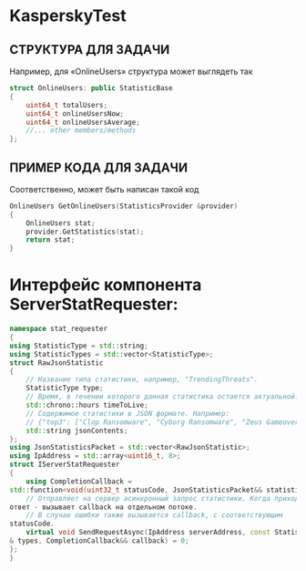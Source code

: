 # KasperskyTest

## СТРУКТУРА ДЛЯ ЗАДАЧИ

Например, для «OnlineUsers» структура может выглядеть так

```c++
struct OnlineUsers: public StatisticBase
{
    uint64_t totalUsers;
    uint64_t onlineUsersNow;
    uint64_t onlineUsersAverage;
    //... other members/methods
};
```

## ПРИМЕР КОДА ДЛЯ ЗАДАЧИ

Соответственно, может быть написан такой код

```c++
OnlineUsers GetOnlineUsers(StatisticsProvider &provider)
{
    OnlineUsers stat;
    provider.GetStatistics(stat);
    return stat;
}
```

# Интерфейс компонента ServerStatRequester: #

```c++
namespace stat_requester
{
using StatisticType = std::string;
using StatisticTypes = std::vector<StatisticType>;
struct RawJsonStatistic
{
    // Название типа статистики, например, "TrendingThreats".
    StatisticType type;
    // Время, в течении которого данная статистика остается актуальной.
    std::chrono::hours timeToLive;
    // Содержимое статистики в JSON формате. Например:
    // {"top3": ["Clop Ransomware", "Cyborg Ransomware", "Zeus Gameover"]}
    std::string jsonContents;
};
using JsonStatisticsPacket = std::vector<RawJsonStatistic>;
using IpAddress = std::array<uint16_t, 8>;
struct IServerStatRequester
{
    using CompletionCallback =
std::function<void(uint32_t statusCode, JsonStatisticsPacket&& statistics)>;
    // Отправляет на сервер асинхронный запрос статистики. Когда приходит
ответ - вызывает callback на отдельном потоке.
    // В случае ошибки также вызывается callback, с соответствующим
statusCode.
    virtual void SendRequestAsync(IpAddress serverAddress, const StatisticTypes
& types, CompletionCallback&& callback) = 0;
};
}
```
